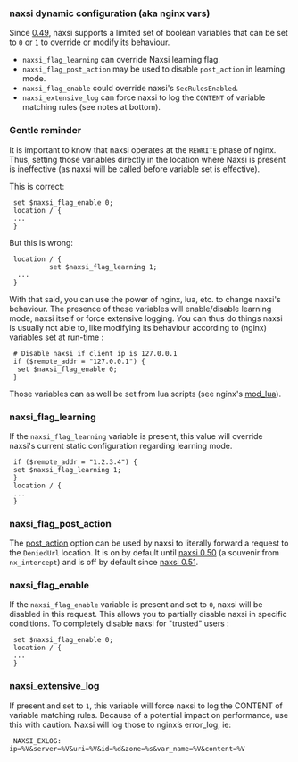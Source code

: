 ### naxsi dynamic configuration (aka nginx vars)

Since [0.49]( https://github.com/wargio/naxsi/tree/0.49 ), naxsi supports a limited set of boolean variables that can be set to `0` or `1` to override or modify its behaviour.

* `naxsi_flag_learning` can override Naxsi learning flag.
* `naxsi_flag_post_action` may be used to disable `post_action` in learning mode.
* `naxsi_flag_enable` could override naxsi's `SecRulesEnabled`.
* `naxsi_extensive_log` can force naxsi to log the `CONTENT` of variable matching rules (see notes at bottom).

### Gentle reminder
It is important to know that naxsi operates at the `REWRITE` phase of nginx. Thus, setting those variables directly in the location where Naxsi is present is ineffective (as naxsi will be called before variable set is effective). 

This is correct:

```nginx 
 set $naxsi_flag_enable 0;
 location / {
 ...
 }
```

But this is wrong:
 
```nginx
 location / {
          set $naxsi_flag_learning 1;
  ...
 }
```

With that said, you can use the power of nginx, lua, etc. to change naxsi's behaviour. The presence of these variables will enable/disable learning mode, naxsi itself or force extensive logging. You can thus do things naxsi is usually not able to, like modifying its behaviour according to (nginx) variables set at run-time :
 
```nginx
 # Disable naxsi if client ip is 127.0.0.1
 if ($remote_addr = "127.0.0.1") {
  set $naxsi_flag_enable 0;
 }
```

Those variables can as well be set from lua scripts (see nginx's [mod_lua]( https://github.com/openresty/lua-nginx-module#readme )).

### naxsi_flag_learning

If the `naxsi_flag_learning` variable is present, this value will override naxsi's current static configuration regarding learning mode.
 
```nginx
 if ($remote_addr = "1.2.3.4") {
 set $naxsi_flag_learning 1;
 }
 location / {
 ...
 }
```

### naxsi_flag_post_action

The [post_action]( http://wiki.nginx.org/HttpCoreModule#post_action ) option can be used by naxsi to literally forward a request to the `DeniedUrl` location. It is on by default until [naxsi 0.50]( https://github.com/wargio/naxsi/tree/0.50 ) (a souvenir from `nx_intercept`) and is off by default since [naxsi 0.51]( https://github.com/wargio/naxsi/tree/0.51 ).

### naxsi_flag_enable
If the `naxsi_flag_enable` variable is present and set to `0`, naxsi will be disabled in this request. This allows you to partially disable naxsi in specific conditions. To completely disable naxsi for "trusted" users :
 
```nginx
 set $naxsi_flag_enable 0;
 location / {
 ...
 }
```

### naxsi_extensive_log
If present and set to `1`, this variable will force naxsi to log the CONTENT of variable matching rules.
Because of a potential impact on performance, use this with caution. Naxsi will log those to nginx’s error_log, ie:
 
```
 NAXSI_EXLOG: ip=%V&server=%V&uri=%V&id=%d&zone=%s&var_name=%V&content=%V
```
